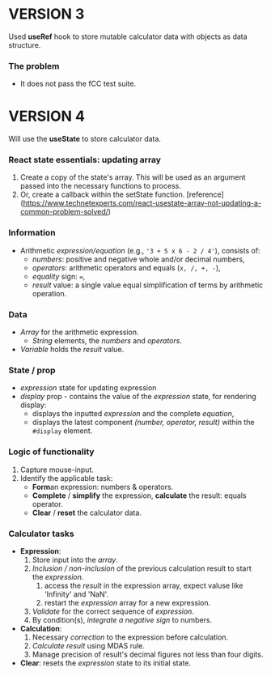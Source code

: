 # VERSION 3
Used **useRef** hook to store mutable calculator data with objects as data structure.

### The problem
- It does not pass the fCC test suite.







# VERSION 4
Will use the **useState** to store calculator data.

### React state essentials: updating array
1. Create a copy of the state's array. This will be used as an argument passed into the necessary functions to process.
1. Or, create a callback within the setState function.
[reference] (https://www.technetexperts.com/react-usestate-array-not-updating-a-common-problem-solved/)

### Information
- Arithmetic *expression/equation* (e.g., `'3 + 5 x 6 - 2 / 4'`), consists of:
	- *numbers*: positive and negative whole and/or decimal numbers,
	- *operators*: arithmetic operators and equals (`x, /, +, -`),
	- *equality* sign: `=`,
	- *result* value: a single value equal simplification of terms by arithmetic operation.
### Data
- *Array* for the arithmetic expression.
	- *String* elements, the *numbers* and *operators*.
- *Variable* holds the *result* value.
### State / prop
- *expression* state for updating expression
- *display* prop - contains the value of the *expression* state, for rendering display:
	- displays the inputted *expression* and the complete *equation*,
	- displays the latest component *(number, operator, result)* within the `#display` element.
### Logic of functionality
1. Capture mouse-input.
1. Identify the applicable task:
	- **Form**an expression: numbers & operators.
	- **Complete** / **simplify** the expression, **calculate** the result: equals operator.
	- **Clear** / **reset** the calculator data.
### Calculator tasks
- **Expression**:
	1. Store input into the *array*.
	1. *Inclusion / non-inclusion* of the previous calculation result to start the *expression*.
		1. access the *result* in the expression array, expect valuse like 'Infinity' and 'NaN'.
		1. restart the *expression* array for a new expression.
	1. *Validate* for the correct sequence of *expression*.
	1. By condition(s), *integrate a negative sign* to numbers.
- **Calculation**:
	1. Necessary *correction* to the expression before calculation.
	1. *Calculate result* using MDAS rule.
	1. Manage precision of result's decimal figures not less than four digits.
- **Clear**: resets the *expression* state to its initial state.


